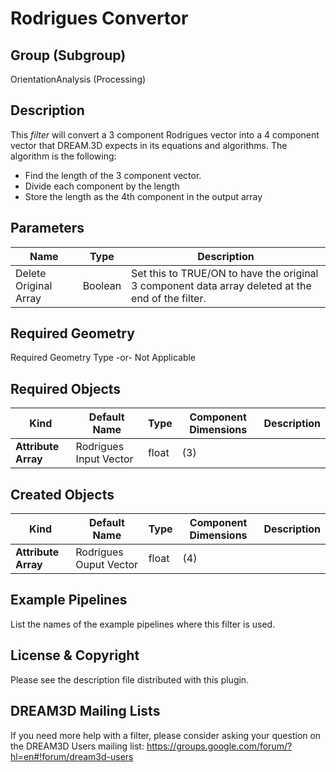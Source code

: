 # Rodrigues Convertor

## Group (Subgroup) ##

OrientationAnalysis (Processing)

## Description ##

This *filter* will convert a 3 component Rodrigues vector into a 4 component vector that DREAM.3D expects in its
equations and algorithms. The algorithm is the following:

+ Find the length of the 3 component vector.
+ Divide each component by the length
+ Store the length as the 4th component in the output array

## Parameters ##

| Name                  | Type    | Description                                                                                       |
|-----------------------|---------|---------------------------------------------------------------------------------------------------|
| Delete Original Array | Boolean | Set this to TRUE/ON to have the original 3 component data array deleted at the end of the filter. |

## Required Geometry ##

Required Geometry Type -or- Not Applicable

## Required Objects ##

| Kind                | Default Name           | Type  | Component Dimensions | Description |
|---------------------|------------------------|-------|----------------------|-------------|
| **Attribute Array** | Rodrigues Input Vector | float | (3)                  |             |

## Created Objects ##

| Kind                | Default Name           | Type  | Component Dimensions | Description |
|---------------------|------------------------|-------|----------------------|-------------|
| **Attribute Array** | Rodrigues Ouput Vector | float | (4)                  |             |

## Example Pipelines ##

List the names of the example pipelines where this filter is used.

## License & Copyright ##

Please see the description file distributed with this plugin.

## DREAM3D Mailing Lists ##

If you need more help with a filter, please consider asking your question on the DREAM3D Users mailing list:
https://groups.google.com/forum/?hl=en#!forum/dream3d-users
